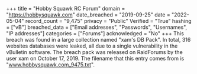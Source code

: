 +++
title = "Hobby Squawk RC Forum"
domain = "https://hobbysquawk.com"
date_breached = "2019-09-25"
date = "2022-05-04"
record_count = "9,475"
privacy = "Public"
Verified = "True"
hashing = ["vB"]
breached_data = ["Email addresses", "Passwords", "Usernames", "IP addresses"]
categories = ["Forums"]
acknowledged = "No"
+++
This breach was found in a large collection named "xam's DB Pack". In total, 316 websites databases were leaked, all due to a single vulnerability in the vBulletin software. The breach pack was released on RaidForums by the user xam on October 17, 2019. The filename that this entry comes from is "www.hobbysquawk.com_9475.txt".

